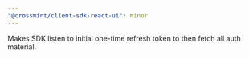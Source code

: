 ```yaml
---
"@crossmint/client-sdk-react-ui": minor
---
```


Makes SDK listen to initial one-time refresh token to then fetch all auth material.
